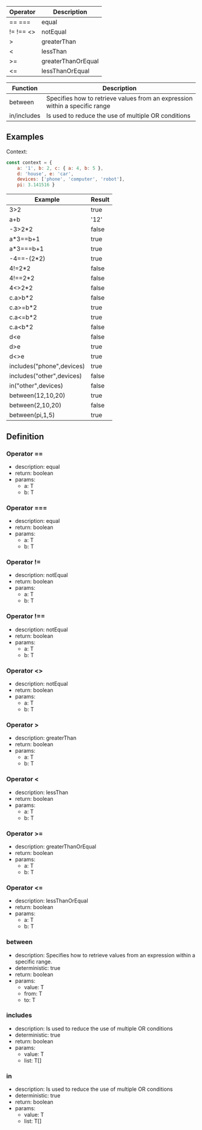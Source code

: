 |Operator    		|Description        |
|---------------|-------------------|
|==  ===			 	|equal							|
|!=  !== <> 		|notEqual						|
|>							|greaterThan				|
|<							|lessThan						|
|>=							|greaterThanOrEqual	|
|<=							|lessThanOrEqual		|

|Function 		|Description                                   																|
|-------------|-----------------------------------------------------------------------------|
|between			|Specifies how to retrieve values from an expression within a specific range	|
|in/includes	|Is used to reduce the use of multiple OR conditions													|

## Examples

Context:

```js
const context = { 
	a: '1', b: 2, c: { a: 4, b: 5 }, 
	d: 'house', e: 'car',
	devices: ['phone', 'computer', 'robot'],
	pi: 3.141516 }	
```

| Example         						| Result 			|
|-----------------------------|-------------|
|3>2													|true					|
|a+b													|'12'					|
|-3>2*2												|false				|
|a*3==b+1											|true					|
|a*3===b+1										|true					|
|-4==-(2*2)										|true					|
|4!=2*2												|false				|
|4!==2*2											|false				|
|4<>2*2												|false				|
|c.a>b*2											|false				|
|c.a>=b*2											|true					|
|c.a<=b*2											|true					|
|c.a<b*2											|false				|
|d<e													|false				|
|d>e													|true					|
|d<>e													|true					|
|includes("phone",devices)		|true					|
|includes("other",devices)		|false				|
|in("other",devices)					|false				|
|between(12,10,20)						|true					|
|between(2,10,20)							|false				|
|between(pi,1,5)							|true					|

## Definition

### Operator ==

- description: equal
- return: boolean
- params:
	- a: T
	- b: T

### Operator ===

- description: equal
- return: boolean
- params:
	- a: T
	- b: T

### Operator !=

- description: notEqual
- return: boolean
- params:
	- a: T
	- b: T

### Operator !==

- description: notEqual
- return: boolean
- params:
	- a: T
	- b: T

### Operator <>

- description: notEqual
- return: boolean
- params:
	- a: T
	- b: T

### Operator >

- description: greaterThan
- return: boolean
- params:
	- a: T
	- b: T

### Operator <

- description: lessThan
- return: boolean
- params:
	- a: T
	- b: T

### Operator >=

- description: greaterThanOrEqual
- return: boolean
- params:
	- a: T
	- b: T

### Operator <=

- description: lessThanOrEqual
- return: boolean
- params:
	- a: T
	- b: T

### between

- description: Specifies how to retrieve values from an expression within a specific range.
- deterministic: true
- return: boolean
- params:
	- value: T
	- from: T
	- to: T

### includes

- description: Is used to reduce the use of multiple OR conditions
- deterministic: true
- return: boolean
- params:
	- value: T
	- list: T[]

### in

- description: Is used to reduce the use of multiple OR conditions
- deterministic: true
- return: boolean
- params:
	- value: T
	- list: T[]
